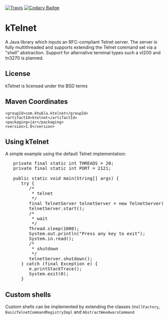 [![Travis](https://travis-ci.org/teverett/ktelnet.svg?branch=master)](https://travis-ci.org/teverett/ktelnet)
[![Codacy Badge](https://api.codacy.com/project/badge/Grade/2ee879081835443fb2269a32dac0e795)](https://www.codacy.com/app/teverett/ktelnet?utm_source=github.com&amp;utm_medium=referral&amp;utm_content=teverett/ktelnet&amp;utm_campaign=Badge_Grade)

# kTelnet

A Java library which inputs an RFC-compliant Telnet server.  The server is fully multithreaded and supports extending the Telnet command set via a "shell" abstraction. Support for alternative terminal types such a vt200 and tn3270 is planned.

## License
kTelnet is licensed under the BSD terms

## Maven Coordinates

```
<groupId>com.khubla.ktelnet</groupId>
<artifactId>ktelnet</artifactId>
<packaging>jar</packaging>
<version>1.0</version>
```

## Using kTelnet

A simple example using the default Telnet implementation:

<pre>
   private final static int THREADS = 20;
   private final static int PORT = 2121;

   public static void main(String[] args) {
      try {
         /*
          * telnet
          */
         final TelnetServer telnetServer = new TelnetServer(PORT, THREADS, new BasicShellFactoryImpl());
         telnetServer.start();
         /*
          * wait
          */
         Thread.sleep(1000);
         System.out.println("Press any key to exit");
         System.in.read();
         /*
          * shutdown
          */
         telnetServer.shutdown();
      } catch (final Exception e) {
         e.printStackTrace();
         System.exit(0);
      }
</pre>

## Custom shells

Custom shells can be implemented by extending the classes `ShellFactory`, `BasicTelnetCommandRegistryImpl` and `AbstractWeedwarsCommand`

 


